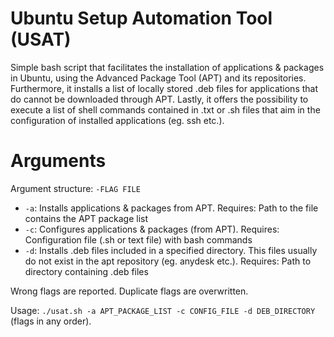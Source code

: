 # Ubuntu Setup Automation Tool (USAT)

Simple bash script that facilitates the installation of applications & packages in Ubuntu, using the Advanced Package Tool (APT) and its repositories.
Furthermore, it installs a list of locally stored .deb files for applications that do cannot be downloaded through APT. Lastly, it offers the possibility to execute a list of shell commands contained in .txt or .sh files that aim in the configuration of installed applications (eg. ssh etc.).

# Arguments
Argument structure: `-FLAG FILE`
- `-a`: Installs applications & packages from APT. Requires: Path to the file contains the APT package list
- `-c`: Configures applications & packages (from APT). Requires: Configuration file (.sh or text file) with bash commands
- `-d`: Installs .deb files included in a specified directory. This files usually do not exist in the apt repository (eg. anydesk etc.). Requires: Path to directory containing .deb files

Wrong flags are reported. Duplicate flags are overwritten.

Usage: `./usat.sh -a APT_PACKAGE_LIST -c CONFIG_FILE -d DEB_DIRECTORY` (flags in any order).
